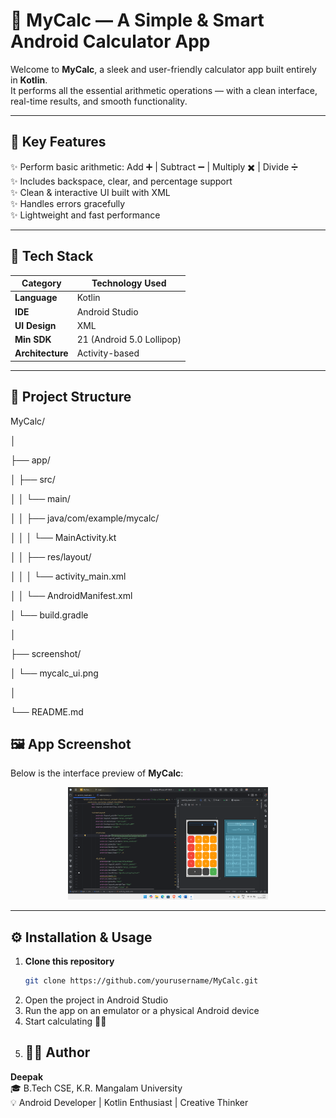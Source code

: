 # 💫 MyCalc — A Simple & Smart Android Calculator App

Welcome to **MyCalc**, a sleek and user-friendly calculator app built entirely in **Kotlin**.  
It performs all the essential arithmetic operations — with a clean interface, real-time results, and smooth functionality.

---

## 🧠 Key Features

✨ Perform basic arithmetic: Add ➕ | Subtract ➖ | Multiply ✖️ | Divide ➗  
✨ Includes backspace, clear, and percentage support  
✨ Clean & interactive UI built with XML  
✨ Handles errors gracefully  
✨ Lightweight and fast performance  

---

## 🧩 Tech Stack

| Category | Technology Used |
|-----------|------------------|
| **Language** | Kotlin |
| **IDE** | Android Studio |
| **UI Design** | XML |
| **Min SDK** | 21 (Android 5.0 Lollipop) |
| **Architecture** | Activity-based |

---

## 📁 Project Structure

MyCalc/

│

├── app/

│ ├── src/

│ │ └── main/

│ │ ├── java/com/example/mycalc/

│ │ │ └── MainActivity.kt

│ │ ├── res/layout/

│ │ │ └── activity_main.xml

│ │ └── AndroidManifest.xml

│ └── build.gradle

│

├── screenshot/

│ └── mycalc_ui.png

│

└── README.md

## 🖼️ App Screenshot

Below is the interface preview of **MyCalc**:

<p align="center">
  <img src="screenshot/MyCalc_ScreenShot.png" alt="MyCalc App Screenshot" width="320" />
</p>

---

## ⚙️ Installation & Usage

1. **Clone this repository**
   ```bash
   git clone https://github.com/yourusername/MyCalc.git
2. Open the project in Android Studio
3. Run the app on an emulator or a physical Android device
4. Start calculating 🧮🚀
5. ## 👨‍💻 Author

**Deepak**  
🎓 B.Tech CSE, K.R. Mangalam University  
💡 Android Developer | Kotlin Enthusiast | Creative Thinker

